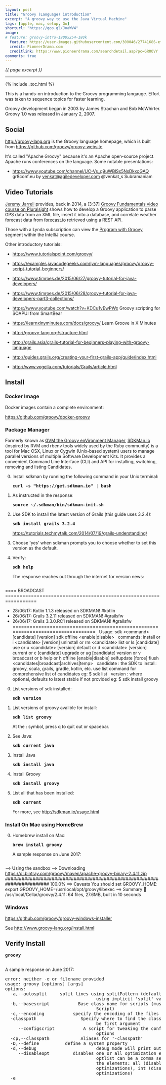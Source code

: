 ```yaml
---
layout: post
title: "Groovy (Language) introduction"
excerpt: "A groovy way to use the Java Virtual Machine"
tags: [apple, mac, setup, Go]
shorturl: "https://goo.gl/JoaWV4"
image:
# feature: groovy-intro-1900x254-180k
  feature: https://user-images.githubusercontent.com/300046/27741686-efc74390-5d83-11e7-9f3f-ba4bb43bfbac.png
  credit: PioneerDrama.com
  creditlink: https://www.pioneerdrama.com/searchdetail.asp?pc=GROOVY
comments: true
---
```

<i>{{ page.excerpt }}</i>
<hr />

{% include _toc.html %}


This is a hands-on introduction to the Groovy programming langauge.
Effort was taken to sequence topics for faster learning.

Groovy development began in 2003 by James Strachan and Bob McWhirter.
Groovy 1.0 was released in January 2, 2007.

## Social

<a target="_blank" href="http://groovy-lang.org/">http://groovy-lang.org</a>
is the Groovy language homepage, which is built from 
<a target="_blank" href="https://github.com/groovy/groovy-website">
https://github.com/groovy/groovy-website</a>

It's called "Apache Groovy" because it's an Apache open-source project.
Apache runs conferences on the language. Some notable presentations:

* https://www.youtube.com/channel/UC-Vs_q9uWBlSx5NsDkxoGAQ
   gr8conf.eu
   by venkat@agiledeveloper.com
   @venkat_s  Subramaniam

## Video Tutorials

<a target="_blank" href="https://www.JeremyJarrell.com/">
Jeremy Jarrell</a> provides, back in 2014, a [3:37]
<a target="_blank" href="https://app.pluralsight.com/library/courses/groovy-fundamentals/table-of-contents"> Groovy Fundamentals video course on Pluralsight</a>
shows how to develop a Groovy application to parse GPS data from an XML file, insert it into a database, and correlate weather forecast data from 
<a target="_blank" href="https://developer.forecast.io/">
forecast.io</a> retrieved using a REST API.

Those with a Lynda subscription can view the <a target="_blank" href="https://www.lynda.com/Java-tutorials/Program-Groovy/486759/606194-4.html">
Program with Groovy</a> segment within the IntelliJ course.

Other introductory tutorials:

* https://www.tutorialspoint.com/groovy/
* https://examples.javacodegeeks.com/jvm-languages/groovy/groovy-script-tutorial-beginners/
* https://www.timroes.de/2015/06/27/groovy-tutorial-for-java-developers/

* https://www.timroes.de/2015/06/28/groovy-tutorial-for-java-developers-part3-collections/

* https://www.youtube.com/watch?v=KDCu1vEwPWo
  Groovy scripting for SOAPUI from SmartBear

* https://learnxinyminutes.com/docs/groovy/
   Learn Groove in X Minutes
* http://groovy-lang.org/structure.html
* http://grails.asia/grails-tutorial-for-beginners-playing-with-groovy-language
* http://guides.grails.org/creating-your-first-grails-app/guide/index.html
* http://www.vogella.com/tutorials/Grails/article.html

## Install 

### Docker Image

   Docker images contain a complete environment:

   https://github.com/groovy/docker-groovy

### Package Manager

   Formerly known as <a target="_blank" href="http://gvmtool.net/">
   GVM the Groovy enVironment Manager</a>, 
   <a target="_blank" href="http://sdkman.io/">
   SDKMan.io</a> 
   (inspired by RVM and rbenv tools widely used by the Ruby community)
   is a tool for Mac OSX, Linux or Cygwin (Unix-based system) users to manage parallel versions of multiple Software Development Kits. It provides a convenient Command Line Interface (CLI) and API for installing, switching, removing and listing Candidates. 

0. Install sdkman by running the following command in your Unix terminal:

   <pre><strong>curl -s "https://get.sdkman.io" | bash
   </strong></pre>

0. As instructed in the response:

    <pre><strong>source ~/.sdkman/bin/sdkman-init.sh
   </strong></pre>

0. Use SDK to install the latest version of Grails (this guide uses 3.2.4):

   <pre><strong>sdk install grails 3.2.4
   </strong></pre>

   https://tutorials.techmytalk.com/2014/07/19/grails-understanding/

0. Choose 'yes' when sdkman prompts you to choose whether to set this version as the default.

0. Verify:

   <pre><strong>sdk help
   </strong></pre>

   The response reaches out through the internet for version news:

   <pre>
==== BROADCAST =================================================================
* 28/06/17: Kotlin 1.1.3 released on SDKMAN! #kotlin
* 26/06/17: Grails 3.2.11 released on SDKMAN! #grailsfw
* 26/06/17: Grails 3.3.0.RC1 released on SDKMAN! #grailsfw
================================================================================
&nbsp;
Usage: sdk &LT;command> [candidate] [version]
       sdk offline &LT;enable|disable>
&nbsp;
   commands:
       install   or i    &LT;candidate> [version]
       uninstall or rm   &LT;candidate> <version>
       list      or ls   [candidate]
       use       or u    &LT;candidate> [version]
       default   or d    &LT;candidate> [version]
       current   or c    [candidate]
       upgrade   or ug   [candidate]
       version   or v
       broadcast or b
       help      or h
       offline           [enable|disable]
       selfupdate        [force]
       flush             &LT;candidates|broadcast|archives|temp>
&nbsp;
   candidate  :  the SDK to install: groovy, scala, grails, gradle, kotlin, etc.
                 use list command for comprehensive list of candidates
                 eg: $ sdk list
&nbsp;
   version    :  where optional, defaults to latest stable if not provided
                 eg: $ sdk install groovy
   </pre>

0. List versions of sdk installed:

   <pre><strong>sdk version
   </strong></pre>
  
0. List versions of groovy availble for install:

   <pre><strong>sdk list groovy
   </strong></pre>
  
   At the : symbol, press q to quit out or spacebar.

0. See Java:

   <pre><strong>sdk current java
   </strong></pre>

0. Install Java

   <pre><strong>sdk install java
   </strong></pre>

0. Install Groovy

   <pre><strong>sdk install groovy
   </strong></pre>

0. List all that has been installed:

   <pre><strong>sdk current
   </strong></pre>

   For more, see http://sdkman.io/usage.html


### Install On Mac using HomeBrew

0. Homebrew install on Mac:

   <pre><strong>brew install groovy
   </strong></pre>

   A sample response on June 2017:

   <pre>
==> Using the sandbox
==> Downloading https://dl.bintray.com/groovy/maven/apache-groovy-binary-2.4.11.zip
######################################################################## 100.0%
==> Caveats
You should set GROOVY_HOME:
  export GROOVY_HOME=/usr/local/opt/groovy/libexec
==> Summary
🍺  /usr/local/Cellar/groovy/2.4.11: 64 files, 27.6MB, built in 10 seconds
   </pre>

   ### Windows

   https://github.com/groovy/groovy-windows-installer

   See http://www.groovy-lang.org/install.html


   <a name="VerifyInstall"></a>

   ## Verify Install

   <pre><strong>groovy
   </strong></pre>

   A sample response on June 2017:

   <pre>
error: neither -e or filename provided
usage: groovy [options] [args]
options:
  -a,--autosplit <splitPattern>    split lines using splitPattern (default '\s')
                                   using implicit 'split' variable
  -b,--basescript <class>          Base class name for scripts (must derive from
                                   Script)
  -c,--encoding <charset>          specify the encoding of the files
  -classpath <path>                Specify where to find the class files - must
                                   be first argument
     --configscript <arg>          A script for tweaking the configuration
                                   options
  -cp,--classpath <path>           Aliases for '-classpath'
  -D,--define <name=value>         define a system property
  -d,--debug                       debug mode will print out full stack traces
     --disableopt <optlist>        disables one or all optimization elements.
                                   optlist can be a comma separated list with
                                   the elements: all (disables all
                                   optimizations), int (disable any int based
                                   optimizations)
  -e <script>                      specify a command line script
  -h,--help                        usage information
  -i <extension>                   modify files in place; create backup if
                                   extension is given (e.g. '.bak')
     --indy                        enables compilation using invokedynamic
  -l <port>                        listen on a port and process inbound lines
                                   (default: 1960)
  -n                               process files line by line using implicit
                                   'line' variable
  -p                               process files line by line and print result
                                   (see also -n)
  -v,--version                     display the Groovy and JVM versions
   </pre>

0. Eclipse IDE and Maven setup

   https://github.com/groovy/groovy-eclipse


## Sample code

0. Install a Git client.
0. Navigate to a working folder and:

   <pre><strong>git clone https://github.com/wilsonmar/groovy-samples
   cd groovy-samples
   </strong></pre>

   This section has you going through the several ways to run Groovy programs.

   ### Verify compile

   <a href="#Console">Skip to next topic</a> while I'm working through
   an error with this section.

0. Compile to a Java class file containing Java byte code:

   <pre><strong>groovyc hello.groovy
   </strong></pre>

0. List files to see "hello1.class" (and not hello.class) 
   created because the class file name is defined within the code.
   This Java bytecode can be deployed to Java application servers 
   (Jetty, Tomcat, JBoss, GlassFish, etc.).

   PROTIP: A class file is created for each closure definition.

0. Execute the class (bytecode) file like any other Java ones:

   On a Mac, notice the use of a colon:

   <pre><strong>java Hello1 -cp ~/gits/wilsonmar/groovy-samples/:.
   </strong></pre>

   On Windows, notice the use of semi-colon:
   
   <pre><strong>java Hello1 -cp C:\gits\wilsonmar\groovy-samples\;.
   </strong></pre>

   PROTIP: Capitalization counts in Java file names.
   
   BLAH: This does not work now. I am getting error message
   "Error: Could not find or load main class hello1"

   See http://javarevisited.blogspot.com/2015/04/error-could-not-find-or-load-main-class-helloworld-java.html


   <a name="Console"></a>

   ### Groovy Console 

0. In a Terminal:

   <pre><strong>groovyConsole
   </strong></pre>

   ![groovy-intro-console-572x194-26k](https://user-images.githubusercontent.com/300046/27742401-79c7ca68-5d86-11e7-96ed-81f91304bba6.png)

0. Select File Open, etc.

0. Press command + Q to Quit out of the program.


   ### Groovy shell 

   NOTE: Groovy is a dynamic language wrapper to Java.

0. Open a new Groovy shell:

   <pre><strong>groovysh
   </strong></pre>

0. Click on the Terminal window again.
0. Print a line or other

   <pre><strong>println "hello"
   </strong></pre>

0. List <a target="_blank" href="https://www.tutorialspoint.com/groovy/groovy_command_line.htm">
   commands</a>

   <pre><strong>:help
   </strong></pre>

   Notice there are two formats for the same command.
   For example, either `:exit` or the shorter `:x` to exit.

0. Exit the shell using a command starting with colon:

   <pre><strong>:x
   </strong></pre>

0. Invoke the shell again:

   Groovy coding doesn't yet have an import keyword that will do a 
   literal include of another file's contents.

   http://docs.groovy-lang.org/latest/html/documentation/#GroovyShell-load
   Load one or more files (or urls) into the buffer.

   <pre>groovy:000> :load hello.groovy</pre>

   PROTIP: The shell does not import groovy.transform.BaseScript

   
   <pre>
import groovy.transform.AnnotationCollector
   </pre>


   ### Sample script

   Let's begin by looking at a simple script to see basic constructs of a Groovy program: 

   PROTIP: Underlines and # are OK in file names.
   No dashes or + in file names.

0. Open a script in the Groovy Playground:

   <a target="_blank" href="https://groovy-playground.appspot.com/#?load=4cdac770f83bd4adde3ae4fa9e0814b7">
   https://groovy-playground.appspot.com/...</a>
   which 
   It is stored <a target="_blank" href="https://gist.github.com/wilsonmar/4cdac770f83bd4adde3ae4fa9e0814b7">Git</a>

   BLAH: Nothing happens when I click Execute!

   QUESTION: Does this happen for you?


   ### Basic Groovy Coding

0. In a text editor, open file <strong>hello.groovy</strong>:

   <pre>
// hello.groovy
class Hello1 {
   static void main(String[] args) {
      /* This program shows how to display 
      hello world to console. */
      System.out.println("Hello World")
      print "Hello "
      println('World')

      return
      System.exit(0)  // CAUTION: This shuts down Jenkins
      println "Lines after return or System.exit(0) are never executed."
   }
}
   </pre>

   The print function does not add a new line.<br />
   The println function adds a new line.

   Groovy is based on Java. 
   But in Groovy semicolons are required only to separate multiple functions on the same line.
   
   PROTIP: System.exit(0)

   ### Asserts

   JUnit in Groovy is GUnit.

   * https://tutorials.techmytalk.com/2014/07/19/grails-unittesting/
   * http://groovy.codehaus.org/Testing+Guide
   * http://www.ibm.com/developerworks/java/library/j-pg11094/

   ### Functions

   Using the def keyword in larger programs is important as it helps define the scope in which the variable can be found and can help preserve encapsulation.

   ### Profiling

   GProf was created
   <a target="_blank" href="http://nagaimasato.blogspot.com/2013/04/gprof-was-just-born.html">
   in 2013</a> to determine which parts of a program are taking most of the execution time 
   (like GNU gprof does for C, C++).

   ### Closures

   A closure in Groovy is an anonymous function. 
   Execution of the definition is delayed until invoked.

   <pre>
// x and y are defined within the closure definition:
def closureWithParameters = {x, y -> print(x +" and "+y)}  // Not executed immediately.
    closureWithParameters.call("Hello ladies", "Hello gentlemen")  // Prints 
   </pre>

   A closure in Groovy is an open, anonymous, block of code that can take arguments, return a value and be assigned to a variable. 

   "Higher-order functions" is a concept from mathematics where a function accepts other functions as its arguments, and can return functions as results.

   In opposition to the formal definition of a closure, Closure in the Groovy language can also contain free variables which are defined outside of its surrounding scope.

   * https://www.timroes.de/2015/06/28/groovy-tutorial-for-java-developers-part2-closures/
   * https://www.youtube.com/watch?v=URkFOLywex4
   * http://groovy-lang.org/closures.html
   * https://dzone.com/articles/closures-groovy
   * https://dzone.com/articles/higher-order-functions-groovy-

   ### Functional Programming

   * https://dzone.com/articles/functional-programming-groovy

   ### Default Library Dependencies

   NOTE: By default, Groovy includes these libraries, 
   so you don’t need to explicitly import them:

   <pre>
import java.lang.* 
import java.util.* 
import java.io.* 
import java.net.* 
&nbsp;
import groovy.lang.* 
import groovy.util.* 
&nbsp;
import java.math.BigInteger 
import java.math.BigDecimal
   </pre>

   ### Java Library Dependencies

   Additional imports, just as with Java:

   Grape for Dependency management for Groovy.
   Grape is built on Ivy, which is compatible with Maven,
   which automatically installs dependencies at runtime.

   http://docs.groovy-lang.org/latest/html/documentation/grape.html

0. Using a Terminal at my <a href="#groovy-samples">
   groovy-samples folder</a>,
   open file ImportGpsData.groovy

   <pre>
@GrabConfig(systemClassLoader=true)
@Grapes([
  @Grab(
    group='org.codehaus.groovy.modules.http-builder', 
    module='http-builder', 
    version='0.6' ),
   @Grab('mysql:mysql-connector-java:5.1.6'),
   @Grab(group='joda-time', module='joda-time', version='2.3')
  ])
import groovyx.net.http.RESTClient
import groovy.sql.Sql
import org.joda.time.DateTime
   </pre>

   * Joda-time alternative to standard Java data and time libraries. It's at
   mvnrepository.com/artifact/joda-time/joda-time/2.3

   * SQL to store and retrieve data from a database
   See https://gist.github.com/jpertino/801238

   * Google Guava

   * Apache Commons for logging


   Functions in the library are used by statements such as:

   <pre>
  def printableTime = new DateTime(it.time.toString())
  def format = DateTimeFormat.forPattern('MM/dd/yyyy - hh:mm aa')
  println printableTime.toString(format)
   </pre>

0. Run the program using it. Grape takes care of downloading it.
0. See what dependencies are available now:

   <pre><strong>grape list
   </strong></pre>

0. To manually install:

   <pre><strong>grape install xmlwriter xmlwriter 2.2.2
   </strong></pre>
   
0. To manually see all sub-dependencies:

   <pre><strong>grape resolve
   </strong></pre>

   FIXME: Errors 



   ### API



   ### Templating

   TODO:

   Hello world this is ${something}


   ### Use with Gradle

   (based on Maven syntax)


## Other source code:

   * https://groovy.codehaus.org
   * https://examples.javacodegeeks.com/jvm-languages/groovy/groovy-script-tutorial-beginners/
   with objects and database access.


   Data types are enforced at run-time, not compile time.

## Libraries

Grails builds web servers written in Groovy.

Griffon builds desktop apps in Groovy.



## Usage

Jenkins supports processing of Groovy scripts in post-build actions 
and as an action of the build.

Groovy's flexible syntax enables it to develop
DSLs (Domain-Specific Languages) 


<a target="_blank" href="https://github.com/CA-APM/ca-apm-acc-api-scripts/blob/master/scripts/agent-diag-report.groovy">
CA APM Command Center API Scripts</a>
manage log level of APM Agents.


IBM's Urban Code/uDeploy works with a Groovy language via a
<a target="_blank" href="https://developer.ibm.com/urbancode/plugin/groovy-ibmucd/">
plug-in</a>
to process XML files
<a target="_blank" href="https://developer.ibm.com/urbancode/plugindoc/ibmucd/groovy/1-2/">
Docs</a>


## Metaprogramming

* https://www.youtube.com/watch?v=UJhlp5P7Ec0

* https://www.youtube.com/watch?v=vwysol6tipM
   Metaprogramming techniques

* https://www.youtube.com/watch?v=vwysol6tipM&t=49s

## Resources

* http://thingsyoudidntknowaboutjenkins.tumblr.com/post/26585787635/built-in-groovy-scr ipting

